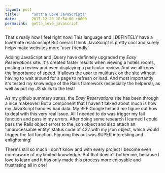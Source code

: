 ```yaml
---
layout: post
title:      "Gott'a Love JavaScript!"
date:       2017-12-20 18:54:00 +0000
permalink:  gotta_love_javascript
---
```


That's really how I feel right now! This language and I DEFINTELY have a love/hate relationship! But overall I think JavaScript is pretty cool and surely helps make websites more 'user friendly.' 

Adding JavaScript and jQuery have definitely upgraded my *Easy Reservations* site. It's created faster results when viewing a hotels rooms, posting a review and even displaying a particular review. And we all know the importance of speed. It allows the user to multitask on the site without having to wait around for a page to refresh or load. And most importantly it's tested my knowledge of the Rails framework (especially the helpers!), as well as put my JS skills to the test!

As my github summary states, the *Easy Reservations* site has been through a nice makeover! But a component that I haven't talked about much is how my JavaScript handles bad data. My BFF Google helped me figure out how to deal with this very real issue. All I needed to do was trigger my fail function and pass in my errors. After doing some research I learned I could pass the Rails object errors to the json object and also attach an 'unprocessable entity' status code of 422 with my json object, which would trigger the fail function. Figuring this out was SUPER interesting and enlightening! 

There's still so much I don't know and with every project I become even more aware of my limited knowledge. But that doesn't bother me, because I love to learn and it has only made this process more enjoyable and frustrating all in one!
